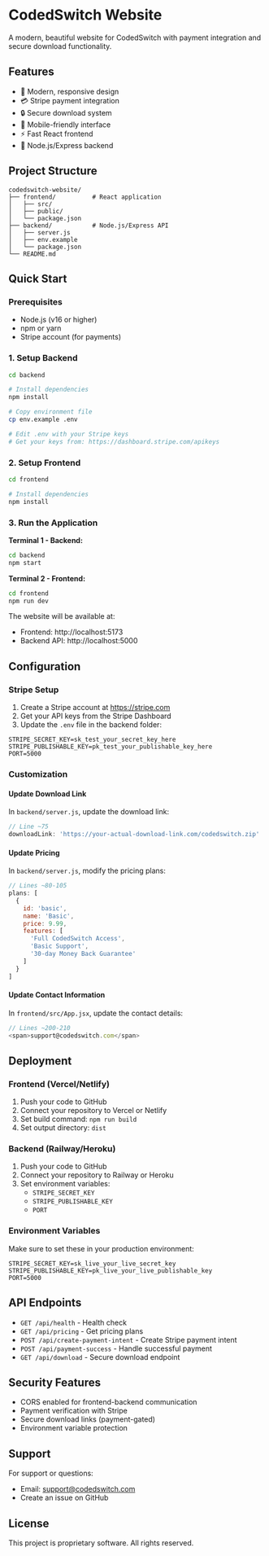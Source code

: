 # CodedSwitch Website

A modern, beautiful website for CodedSwitch with payment integration and secure download functionality.

## Features

- 🎨 Modern, responsive design
- 💳 Stripe payment integration
- 🔒 Secure download system
- 📱 Mobile-friendly interface
- ⚡ Fast React frontend
- 🚀 Node.js/Express backend

## Project Structure

```
codedswitch-website/
├── frontend/          # React application
│   ├── src/
│   ├── public/
│   └── package.json
├── backend/           # Node.js/Express API
│   ├── server.js
│   ├── env.example
│   └── package.json
└── README.md
```

## Quick Start

### Prerequisites

- Node.js (v16 or higher)
- npm or yarn
- Stripe account (for payments)

### 1. Setup Backend

```bash
cd backend

# Install dependencies
npm install

# Copy environment file
cp env.example .env

# Edit .env with your Stripe keys
# Get your keys from: https://dashboard.stripe.com/apikeys
```

### 2. Setup Frontend

```bash
cd frontend

# Install dependencies
npm install
```

### 3. Run the Application

**Terminal 1 - Backend:**
```bash
cd backend
npm start
```

**Terminal 2 - Frontend:**
```bash
cd frontend
npm run dev
```

The website will be available at:
- Frontend: http://localhost:5173
- Backend API: http://localhost:5000

## Configuration

### Stripe Setup

1. Create a Stripe account at https://stripe.com
2. Get your API keys from the Stripe Dashboard
3. Update the `.env` file in the backend folder:

```env
STRIPE_SECRET_KEY=sk_test_your_secret_key_here
STRIPE_PUBLISHABLE_KEY=pk_test_your_publishable_key_here
PORT=5000
```

### Customization

#### Update Download Link

In `backend/server.js`, update the download link:

```javascript
// Line ~75
downloadLink: 'https://your-actual-download-link.com/codedswitch.zip'
```

#### Update Pricing

In `backend/server.js`, modify the pricing plans:

```javascript
// Lines ~80-105
plans: [
  {
    id: 'basic',
    name: 'Basic',
    price: 9.99,
    features: [
      'Full CodedSwitch Access',
      'Basic Support',
      '30-day Money Back Guarantee'
    ]
  }
]
```

#### Update Contact Information

In `frontend/src/App.jsx`, update the contact details:

```javascript
// Lines ~200-210
<span>support@codedswitch.com</span>
```

## Deployment

### Frontend (Vercel/Netlify)

1. Push your code to GitHub
2. Connect your repository to Vercel or Netlify
3. Set build command: `npm run build`
4. Set output directory: `dist`

### Backend (Railway/Heroku)

1. Push your code to GitHub
2. Connect your repository to Railway or Heroku
3. Set environment variables:
   - `STRIPE_SECRET_KEY`
   - `STRIPE_PUBLISHABLE_KEY`
   - `PORT`

### Environment Variables

Make sure to set these in your production environment:

```env
STRIPE_SECRET_KEY=sk_live_your_live_secret_key
STRIPE_PUBLISHABLE_KEY=pk_live_your_live_publishable_key
PORT=5000
```

## API Endpoints

- `GET /api/health` - Health check
- `GET /api/pricing` - Get pricing plans
- `POST /api/create-payment-intent` - Create Stripe payment intent
- `POST /api/payment-success` - Handle successful payment
- `GET /api/download` - Secure download endpoint

## Security Features

- CORS enabled for frontend-backend communication
- Payment verification with Stripe
- Secure download links (payment-gated)
- Environment variable protection

## Support

For support or questions:
- Email: support@codedswitch.com
- Create an issue on GitHub

## License

This project is proprietary software. All rights reserved. 